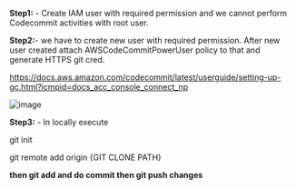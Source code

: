 
**Step1:** - Create IAM user with required permission and we cannot perform Codecommit activities with root user.

**Step2:**- we have to create new user with required permission. After new user created attach AWSCodeCommitPowerUser policy to that and generate HTTPS git cred.

https://docs.aws.amazon.com/codecommit/latest/userguide/setting-up-gc.html?icmpid=docs_acc_console_connect_np

![image](https://user-images.githubusercontent.com/94220395/141646370-73ed0445-39d3-409d-985b-f41da891de8b.png)

**Step3:** - 
In locally execute

git init 

git remote add origin {GIT CLONE PATH}

**then git add and do commit then git push changes**
